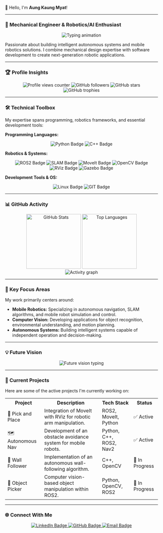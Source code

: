 👋 Hello, I'm **Aung Kaung Myat**!

---

### **🤖 Mechanical Engineer & Robotics/AI Enthusiast**
<div align="center">
  <img src="https://readme-typing-svg.herokuapp.com/demo.php?font=Roboto&size=25&duration=4000&pause=1000&color=00F7FF&center=true&vCenter=true&width=500&lines=Building+the+future+of+robotics;From+concept+to+reality;Mechanical+meets+digital;Innovating+through+automation" alt="Typing animation" />
</div>

Passionate about building intelligent autonomous systems and mobile robotics solutions. I combine mechanical design expertise with software development to create next-generation robotic applications.

---

### **🏆 Profile Insights**
<div align="center">
  <img src="https://komarev.com/ghpvc/?username=AungKaung1928&color=00F7FF&style=for-the-badge&label=PROFILE+VIEWS" alt="Profile views counter" />
  <img src="https://img.shields.io/github/followers/AungKaung1928?label=Followers&style=social&color=00F7FF" alt="GitHub followers" />
  <img src="https://img.shields.io/github/stars/AungKaung1928?label=Stars&style=social&color=00F7FF" alt="GitHub stars" />
</div>
<div align="center">
  <img src="https://github-profile-trophy.vercel.app/?username=AungKaung1928&theme=nord&no-frame=true&row=1&column=6&margin-w=15&margin-h=15" alt="GitHub trophies" />
</div>

---

### **🛠️ Technical Toolbox**

My expertise spans programming, robotics frameworks, and essential development tools:

**Programming Languages:**
<div align="center">
  <img src="https://img.shields.io/badge/Python-FFD43B?style=for-the-badge&logo=python&logoColor=blue&longCache=true&link=https://www.python.org/&animation=pulse" alt="Python Badge" />
  <img src="https://img.shields.io/badge/C%2B%2B-00599C?style=for-the-badge&logo=c%2B%2B&logoColor=white&longCache=true&link=https://isocpp.org/&animation=pulse" alt="C++ Badge" />
</div>

**Robotics & Systems:**
<div align="center">
  <img src="https://img.shields.io/badge/ROS2-22314E?style=for-the-badge&logo=ROS&logoColor=white&longCache=true&link=https://docs.ros.org/en/humble/index.html&animation=pulse" alt="ROS2 Badge" />
  <img src="https://img.shields.io/badge/SLAM-FF6F00?style=for-the-badge&logo=robot&logoColor=white&longCache=true&link=https://en.wikipedia.org/wiki/Simultaneous_localization_and_mapping&animation=pulse" alt="SLAM Badge" />
  <img src="https://img.shields.io/badge/MoveIt-005A9C?style=for-the-badge&longCache=true&link=https://moveit.ros.org/&animation=pulse" alt="MoveIt Badge" />
  <img src="https://img.shields.io/badge/OpenCV-27338e?style=for-the-badge&logo=OpenCV&logoColor=white&longCache=true&link=https://opencv.org/&animation=pulse" alt="OpenCV Badge" />
  <img src="https://img.shields.io/badge/RViz-00BFFF?style=for-the-badge&longCache=true&link=http://wiki.ros.org/rviz&animation=pulse" alt="RViz Badge" />
  <img src="https://img.shields.io/badge/Gazebo-3DDC84?style=for-the-badge&logo=ubuntu&logoColor=white&longCache=true&link=http://gazebosim.org/&animation=pulse" alt="Gazebo Badge" />
</div>

**Development Tools & OS:**
<div align="center">
  <img src="https://img.shields.io/badge/Linux-FCC624?style=for-the-badge&logo=linux&logoColor=black&longCache=true&link=https://www.linux.org/&animation=pulse" alt="Linux Badge" />
  <img src="https://img.shields.io/badge/GIT-E44C30?style=for-the-badge&logo=git&logoColor=white&longCache=true&link=https://git-scm.com/&animation=pulse" alt="GIT Badge" />
</div>

---

### **📊 GitHub Activity**

<div align="center" style="position:relative;">
  <img height="180em" src="https://github-readme-stats.vercel.app/api?username=AungKaung1928&show_icons=true&theme=dark&count_private=true&include_all_commits=true" alt="GitHub Stats" />
  <img height="180em" src="https://github-readme-stats.vercel.app/api/top-langs/?username=AungKaung1928&layout=compact&theme=dark&langs_count=8" alt="Top Languages" />
</div>
<div align="center">
  <img src="https://github-readme-activity-graph.vercel.app/graph?username=AungKaung1928&theme=nord&area=true&hide_border=true&radius=16&animation=ripple" alt="Activity graph" />
</div>

---

### **🚀 Key Focus Areas**

My work primarily centers around:

* **Mobile Robotics:** Specializing in autonomous navigation, SLAM algorithms, and mobile robot simulation and control.
* **Computer Vision:** Developing applications for object recognition, environmental understanding, and motion planning.
* **Autonomous Systems:** Building intelligent systems capable of independent operation and decision-making.

---

### **💡 Future Vision**

<div align="center">
  <img src="https://readme-typing-svg.herokuapp.com/demo.php?font=Roboto&size=18&duration=3000&pause=500&color=00F7FF&center=true&vCenter=true&width=500&lines=🤖+Fully+Autonomous+Mobile+Robots;🏥+AI-Powered+Medical+Robots;🏭+Smart+Factories+%26+Construction" alt="Future vision typing" />
</div>

---

### **🎯 Current Projects**

Here are some of the active projects I'm currently working on:

<div align="center">
  <table>
    <tr>
      <th>Project</th>
      <th>Description</th>
      <th>Tech Stack</th>
      <th>Status</th>
    </tr>
    <tr>
      <td>🤖 Pick and Place</td>
      <td>Integration of MoveIt with RViz for robotic arm manipulation.</td>
      <td>ROS2, MoveIt, Python</td>
      <td>✅ Active</td>
    </tr>
    <tr>
      <td>🗺️ Autonomous Nav</td>
      <td>Development of an obstacle avoidance system for mobile robots.</td>
      <td>Python, C++, ROS2, Nav2</td>
      <td>✅ Active</td>
    </tr>
    <tr>
      <td>🧱 Wall Follower</td>
      <td>Implementation of an autonomous wall-following algorithm.</td>
      <td>C++, OpenCV</td>
      <td>🚧 In Progress</td>
    </tr>
    <tr>
      <td>🎨 Object Picker</td>
      <td>Computer vision-based object manipulation within ROS2.</td>
      <td>Python, OpenCV, ROS2</td>
      <td>🚧 In Progress</td>
    </tr>
  </table>
</div>

---

### **🌐 Connect With Me**

<div align="center">
  <a href="https://www.linkedin.com/in/aung-kaung-myat-30943a215/">
    <img src="https://img.shields.io/badge/LinkedIn-0077B5?style=for-the-badge&logo=linkedin&logoColor=white&animation=pulse" alt="LinkedIn Badge" />
  </a>
  <a href="https://github.com/AungKaung1928">
    <img src="https://img.shields.io/badge/GitHub-100000?style=for-the-badge&logo=github&logoColor=white&animation=pulse" alt="GitHub Badge" />
  </a>
  <a href="mailto:aungkaungmyattt1928@gmail.com">
    <img src="https://img.shields.io/badge/Email-D14836?style=for-the-badge&logo=gmail&logoColor=white&animation=pulse" alt="Email Badge" />
  </a>
</div>

